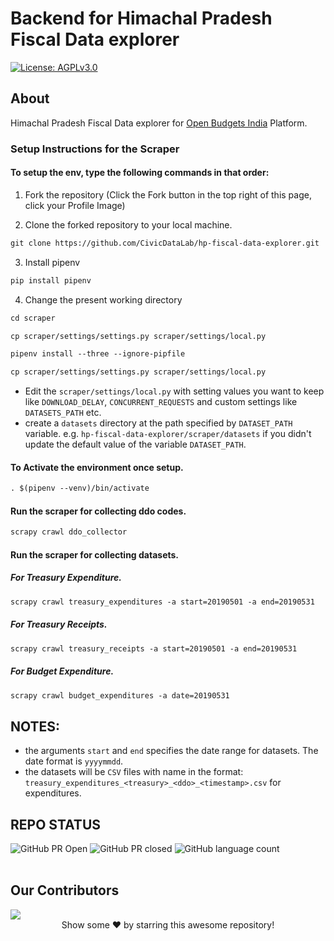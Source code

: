 # Backend for Himachal Pradesh Fiscal Data explorer

[![License: AGPLv3.0](https://img.shields.io/badge/License-MIT-lightgrey.svg)](https://github.com/CivicDataLab/hp-fiscal-data-explorer/blob/master/LICENSE)

## About

Himachal Pradesh Fiscal Data explorer for
[Open Budgets India](https://openbudgetsindia.org/) Platform.

### Setup Instructions for the Scraper

#### To setup the env, type the following commands in that order:

1. Fork the repository (Click the Fork button in the top right of this page,
   click your Profile Image)

2. Clone the forked repository to your local machine.

```markdown
git clone https://github.com/CivicDataLab/hp-fiscal-data-explorer.git
```

3. Install pipenv

```markdown
pip install pipenv
```

4. Change the present working directory

```markdown
cd scraper
```

```markdown
cp scraper/settings/settings.py scraper/settings/local.py
```

```markdown
pipenv install --three --ignore-pipfile
```

```markdown
cp scraper/settings/settings.py scraper/settings/local.py
```

- Edit the `scraper/settings/local.py` with setting values you want to keep like
  `DOWNLOAD_DELAY`, `CONCURRENT_REQUESTS` and custom settings like
  `DATASETS_PATH` etc.
- create a `datasets` directory at the path specified by `DATASET_PATH`
  variable. e.g. `hp-fiscal-data-explorer/scraper/datasets` if you didn't update
  the default value of the variable `DATASET_PATH`.

#### To Activate the environment once setup.

```markdown
. $(pipenv --venv)/bin/activate
```

#### Run the scraper for collecting ddo codes.

```markdown
scrapy crawl ddo_collector
```

#### Run the scraper for collecting datasets.

##### For Treasury Expenditure.

```markdown
scrapy crawl treasury_expenditures -a start=20190501 -a end=20190531
```

##### For Treasury Receipts.

```markdown
scrapy crawl treasury_receipts -a start=20190501 -a end=20190531
```

##### For Budget Expenditure.

```markdown
scrapy crawl budget_expenditures -a date=20190531
```

## NOTES:

- the arguments `start` and `end` specifies the date range for datasets. The
  date format is `yyyymmdd`.
- the datasets will be `CSV` files with name in the format:
  `treasury_expenditures_<treasury>_<ddo>_<timestamp>.csv` for expenditures.

## REPO STATUS

![GitHub PR Open](https://img.shields.io/github/issues-pr/CivicDataLab/hp-fiscal-data-explorer-backend?style=for-the-badge&color=aqua)
![GitHub PR closed](https://img.shields.io/github/issues-pr-closed-raw/CivicDataLab/hp-fiscal-data-explorer-backend?style=for-the-badge&color=blue)
![GitHub language count](https://img.shields.io/github/languages/count/CivicDataLab/hp-fiscal-data-explorer-backend?style=for-the-badge&color=brightgreen)
<br><br>

## Our Contributors

<a href="https://github.com/CivicDataLab/hp-fiscal-data-explorer-backend/graphs/contributors">
  <img src="https://contrib.rocks/image?repo=CivicDataLab/hp-fiscal-data-explorer-backend" />
</a>

<br>
<div align="center">
Show some ❤️ by starring this awesome repository!
</div>
